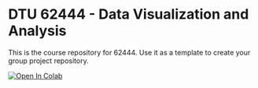# DTU 62444 - Data Visualization and Analysis

This is the course repository for 62444. Use it as a template to create your group project repository.

<a target="_blank" href="https://colab.research.google.com/github/youlei202/62444-Project-Course/tree/main">
  <img src="https://colab.research.google.com/assets/colab-badge.svg" alt="Open In Colab"/>
</a>
